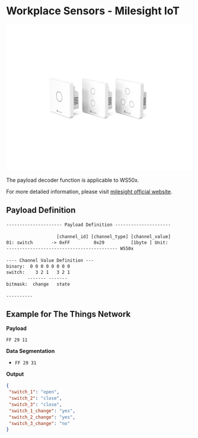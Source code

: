 # Workplace Sensors - Milesight IoT
![WS50x](WS50x.png)

The payload decoder function is applicable to WS50x. 

For more detailed information, please visit [milesight official website](https://www.milesight-iot.com).


## Payload Definition

 ```
--------------------- Payload Definition ---------------------

                    [channel_id] [channel_type] [channel_value]
 01: switch       -> 0xFF         0x29          [1byte ] Unit: 
 ------------------------------------------ WS50x

---- Channel Value Definition ---
binary:  0 0 0 0 0 0 0 0
switch:    3 2 1   3 2 1
         ------- -------
bitmask:  change   state

----------

 ```

## Example for The Things Network

**Payload**
```
FF 29 11
```

**Data Segmentation**

   - `FF 29 31`



**Output**

 ```json
{
  "switch_1": "open",
  "switch_2": "close",
  "switch_3": "close",
  "switch_1_change": "yes",
  "switch_2_change": "yes",
  "switch_3_change": "no"
}
 ```
